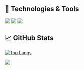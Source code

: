 ## 🔧 Technologies & Tools
![](https://img.shields.io/badge/Code-HTML5-informational?style=flat&logo=html5&logoColor=E34F26&color=E34F26)
![](https://img.shields.io/badge/Code-CSS-informational?style=flat&logo=csswizardry&logoColor=F43059&color=F43059)
![](https://img.shields.io/badge/Vainilla-JavaScript-informational?style=flat&logo=javascript&logoColor=F7DF1E&color=F7DF1E)

## &#x1f4c8; GitHub Stats
[![Top Langs](https://github-readme-stats.vercel.app/api/top-langs/?username=vcerpasalas&layout=compact)](https://github.com/vcerpasalas/github-readme-stats)
<div>
  <img src="https://github-readme-stats.vercel.app/api?username=vcerpasalas&count_private=true&show_icons=true&theme=radical&hide_rank=false"/>
</div>
